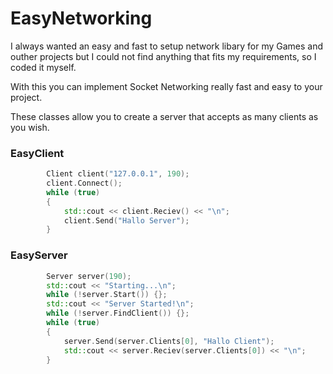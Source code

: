 # EasyNetworking
I always wanted an easy and fast to setup network libary for my Games and outher projects but I could not find anything that fits my requirements, so I coded it myself. 

With this you can implement Socket Networking really fast and easy to your project.

These classes allow you to create a server that accepts as many clients as you wish. 


### EasyClient
```c++
        Client client("127.0.0.1", 190);
        client.Connect();
        while (true)
        {
            std::cout << client.Reciev() << "\n";
            client.Send("Hallo Server");
        }
```

### EasyServer
```c++
        Server server(190);
        std::cout << "Starting...\n";
        while (!server.Start()) {};
        std::cout << "Server Started!\n";
        while (!server.FindClient()) {};
        while (true)
        {
            server.Send(server.Clients[0], "Hallo Client");
            std::cout << server.Reciev(server.Clients[0]) << "\n";
        }   
```
